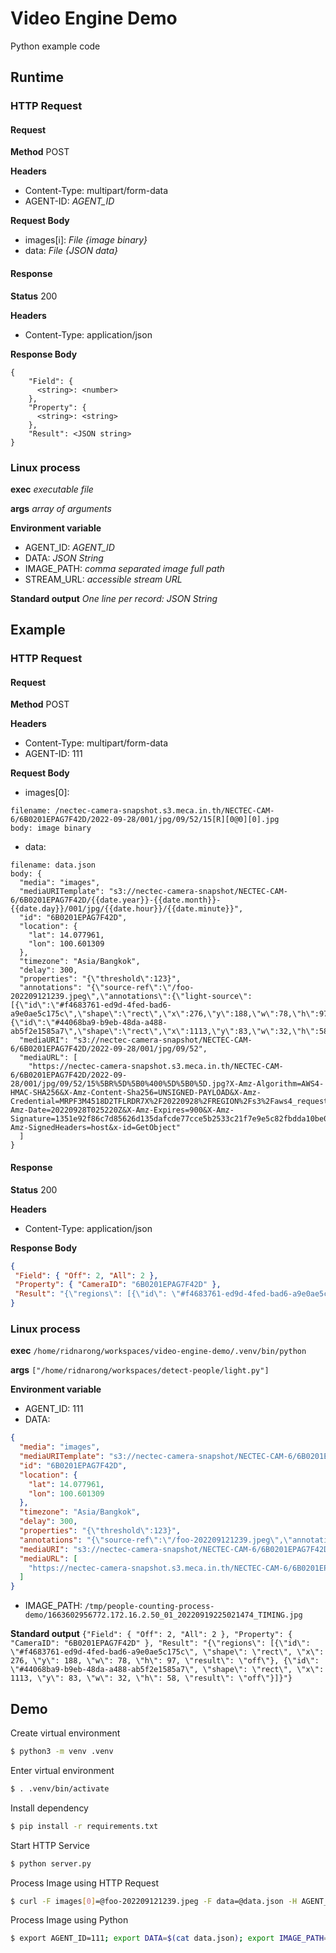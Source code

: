 Video Engine Demo
==================
Python example code 

Runtime
---------
### HTTP Request
#### Request
**Method**
POST

**Headers**
- Content-Type: multipart/form-data
- AGENT-ID: *AGENT_ID*

**Request Body**
- images[i]: *File {image binary}*
- data: *File {JSON data}*

#### Response
**Status**
200

**Headers**
- Content-Type: application/json

**Response Body**
```
{
    "Field": {
      <string>: <number>
    },
    "Property": {
      <string>: <string>
    },
    "Result": <JSON string>
}
```
### Linux process
**exec**
*executable file*

**args**
*array of arguments*

**Environment variable**
- AGENT_ID: *AGENT_ID*
- DATA: *JSON String*
- IMAGE_PATH: *comma separated image full path*
- STREAM_URL: *accessible stream URL*

**Standard output**
*One line per record: JSON String*

Example
---------
### HTTP Request
#### Request
**Method**
POST

**Headers**
- Content-Type: multipart/form-data
- AGENT-ID: 111

**Request Body**
- images[0]:
```
filename: /nectec-camera-snapshot.s3.meca.in.th/NECTEC-CAM-6/6B0201EPAG7F42D/2022-09-28/001/jpg/09/52/15[R][0@0][0].jpg
body: image binary
```
- data:
```
filename: data.json
body: {
  "media": "images",
  "mediaURITemplate": "s3://nectec-camera-snapshot/NECTEC-CAM-6/6B0201EPAG7F42D/{{date.year}}-{{date.month}}-{{date.day}}/001/jpg/{{date.hour}}/{{date.minute}}",
  "id": "6B0201EPAG7F42D",
  "location": {
    "lat": 14.077961,
    "lon": 100.601309
  },
  "timezone": "Asia/Bangkok",
  "delay": 300,
  "properties": "{\"threshold\":123}",
  "annotations": "{\"source-ref\":\"/foo-202209121239.jpeg\",\"annotations\":{\"light-source\":[{\"id\":\"#f4683761-ed9d-4fed-bad6-a9e0ae5c175c\",\"shape\":\"rect\",\"x\":276,\"y\":188,\"w\":78,\"h\":97},{\"id\":\"#44068ba9-b9eb-48da-a488-ab5f2e1585a7\",\"shape\":\"rect\",\"x\":1113,\"y\":83,\"w\":32,\"h\":58}]}}",
  "mediaURI": "s3://nectec-camera-snapshot/NECTEC-CAM-6/6B0201EPAG7F42D/2022-09-28/001/jpg/09/52",
  "mediaURL": [
    "https://nectec-camera-snapshot.s3.meca.in.th/NECTEC-CAM-6/6B0201EPAG7F42D/2022-09-28/001/jpg/09/52/15%5BR%5D%5B0%400%5D%5B0%5D.jpg?X-Amz-Algorithm=AWS4-HMAC-SHA256&X-Amz-Content-Sha256=UNSIGNED-PAYLOAD&X-Amz-Credential=MRPF3M4518D2TFLRDR7X%2F20220928%2FREGION%2Fs3%2Faws4_request&X-Amz-Date=20220928T025220Z&X-Amz-Expires=900&X-Amz-Signature=1351e92f86c7d85626d135dafcde77cce5b2533c21f7e9e5c82fbdda10be0a9f&X-Amz-SignedHeaders=host&x-id=GetObject"
  ]
}
```

#### Response
**Status**
200

**Headers**
- Content-Type: application/json

**Response Body**
```json
{
 "Field": { "Off": 2, "All": 2 },
 "Property": { "CameraID": "6B0201EPAG7F42D" },
 "Result": "{\"regions\": [{\"id\": \"#f4683761-ed9d-4fed-bad6-a9e0ae5c175c\", \"shape\": \"rect\", \"x\": 276, \"y\": 188, \"w\": 78, \"h\": 97, \"result\": \"off\"}, {\"id\": \"#44068ba9-b9eb-48da-a488-ab5f2e1585a7\", \"shape\": \"rect\", \"x\": 1113, \"y\": 83, \"w\": 32, \"h\": 58, \"result\": \"off\"}]}"
}
```
### Linux process
**exec**
`/home/ridnarong/workspaces/video-engine-demo/.venv/bin/python`

**args**
`["/home/ridnarong/workspaces/detect-people/light.py"]`

**Environment variable**
- AGENT_ID: 111
- DATA: 
```json
{
  "media": "images",
  "mediaURITemplate": "s3://nectec-camera-snapshot/NECTEC-CAM-6/6B0201EPAG7F42D/{{date.year}}-{{date.month}}-{{date.day}}/001/jpg/{{date.hour}}/{{date.minute}}",
  "id": "6B0201EPAG7F42D",
  "location": {
    "lat": 14.077961,
    "lon": 100.601309
  },
  "timezone": "Asia/Bangkok",
  "delay": 300,
  "properties": "{\"threshold\":123}",
  "annotations": "{\"source-ref\":\"/foo-202209121239.jpeg\",\"annotations\":{\"light-source\":[{\"id\":\"#f4683761-ed9d-4fed-bad6-a9e0ae5c175c\",\"shape\":\"rect\",\"x\":276,\"y\":188,\"w\":78,\"h\":97},{\"id\":\"#44068ba9-b9eb-48da-a488-ab5f2e1585a7\",\"shape\":\"rect\",\"x\":1113,\"y\":83,\"w\":32,\"h\":58}]}}",
  "mediaURI": "s3://nectec-camera-snapshot/NECTEC-CAM-6/6B0201EPAG7F42D/2022-09-28/001/jpg/09/52",
  "mediaURL": [
    "https://nectec-camera-snapshot.s3.meca.in.th/NECTEC-CAM-6/6B0201EPAG7F42D/2022-09-28/001/jpg/09/52/15%5BR%5D%5B0%400%5D%5B0%5D.jpg?X-Amz-Algorithm=AWS4-HMAC-SHA256&X-Amz-Content-Sha256=UNSIGNED-PAYLOAD&X-Amz-Credential=MRPF3M4518D2TFLRDR7X%2F20220928%2FREGION%2Fs3%2Faws4_request&X-Amz-Date=20220928T025220Z&X-Amz-Expires=900&X-Amz-Signature=1351e92f86c7d85626d135dafcde77cce5b2533c21f7e9e5c82fbdda10be0a9f&X-Amz-SignedHeaders=host&x-id=GetObject"
  ]
}
```
- IMAGE_PATH: `/tmp/people-counting-process-demo/1663602956772.172.16.2.50_01_20220919225021474_TIMING.jpg`

**Standard output**
`{"Field": { "Off": 2, "All": 2 }, "Property": { "CameraID": "6B0201EPAG7F42D" }, "Result": "{\"regions\": [{\"id\": \"#f4683761-ed9d-4fed-bad6-a9e0ae5c175c\", \"shape\": \"rect\", \"x\": 276, \"y\": 188, \"w\": 78, \"h\": 97, \"result\": \"off\"}, {\"id\": \"#44068ba9-b9eb-48da-a488-ab5f2e1585a7\", \"shape\": \"rect\", \"x\": 1113, \"y\": 83, \"w\": 32, \"h\": 58, \"result\": \"off\"}]}"}`

Demo
---------
Create virtual environment
```bash
$ python3 -m venv .venv
```

Enter virtual environment
```bash
$ . .venv/bin/activate
```

Install dependency
```bash
$ pip install -r requirements.txt
```
Start HTTP Service
```bash
$ python server.py
```

Process Image using HTTP Request
```bash
$ curl -F images[0]=@foo-202209121239.jpeg -F data=@data.json -H AGENT_ID=111 localhost:8080/light
```

Process Image using Python
```bash
$ export AGENT_ID=111; export DATA=$(cat data.json); export IMAGE_PATH="${PWD}/foo-202209121239.jpeg"; python light.py
```
